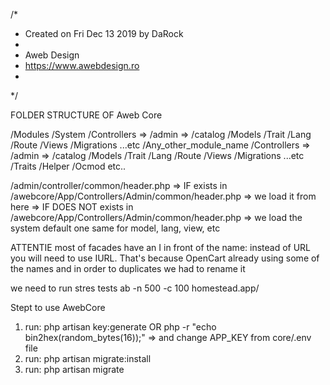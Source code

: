 /*
 * Created on Fri Dec 13 2019 by DaRock
 *
 * Aweb Design
 * https://www.awebdesign.ro
 *
 */

FOLDER STRUCTURE OF Aweb Core

/Modules
    /System
        /Controllers
            => /admin
            => /catalog
        /Models
        /Trait
        /Lang
        /Route
        /Views
        /Migrations
        ...etc
    /Any_other_module_name
        /Controllers
            => /admin
            => /catalog
        /Models
        /Trait
        /Lang
        /Route
        /Views
        /Migrations
        ...etc
/Traits
/Helper
/Ocmod
etc..



/admin/controller/common/header.php
    => IF exists in /awebcore/App/Controllers/Admin/common/header.php => we load it from here
    => IF DOES NOT exists in /awebcore/App/Controllers/Admin/common/header.php => we load the system default one
same for model, lang, view, etc

ATTENTIE
most of facades have an I in front of the name: instead of URL you will need to use IURL. That's because OpenCart already using some of the names and in order to duplicates we had to rename it


we need to run stres tests
ab -n 500 -c 100 homestead.app/

Stept to use AwebCore
1. run: php artisan key:generate OR php -r "echo bin2hex(random_bytes(16));" => and change APP_KEY from core/.env file
2. run: php artisan migrate:install
3. run: php artisan migrate
